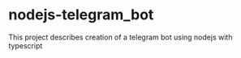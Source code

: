 # nodejs-telegram_bot
This project describes creation of a telegram bot using nodejs with typescript
